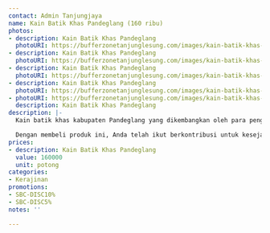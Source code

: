 ```yaml
---
contact: Admin Tanjungjaya
name: Kain Batik Khas Pandeglang (160 ribu)
photos:
- description: Kain Batik Khas Pandeglang
  photoURI: https://bufferzonetanjunglesung.com/images/kain-batik-khas-pandeglang-160-ribu-1.jpg
- description: Kain Batik Khas Pandeglang
  photoURI: https://bufferzonetanjunglesung.com/images/kain-batik-khas-pandeglang-160-ribu-2.jpg
- description: Kain Batik Khas Pandeglang
  photoURI: https://bufferzonetanjunglesung.com/images/kain-batik-khas-pandeglang-160-ribu-3.jpg
- description: Kain Batik Khas Pandeglang
  photoURI: https://bufferzonetanjunglesung.com/images/kain-batik-khas-pandeglang-160-ribu-4.jpeg
- photoURI: https://bufferzonetanjunglesung.com/images/kain-batik-khas-pandeglang-160-ribu-5.jpeg
  description: Kain Batik Khas Pandeglang
description: |-
  Kain batik khas kabupaten Pandeglang yang dikembangkan oleh para pengrajin batik asli desa Tanjungjaya. Batik ini memiliki motif khas berupa badak bercula satu dan lesung (alat penumbuk padi tradisional). Dibuat dengan bahan kain katun dan ada juga dari bahan kain sutra, kain batik ini menjadi sangat nyaman untuk digunakan. Dengan beragam motif yang unik dan menarik, keindahan batik ini sudah diakui oleh banyak orang.

  Dengan membeli produk ini, Anda telah ikut berkontribusi untuk kesejahteraan kelompok masyarakat di desa kami.
prices:
- description: Kain Batik Khas Pandeglang
  value: 160000
  unit: potong
categories:
- Kerajinan
promotions:
- SBC-DISC10%
- SBC-DISC5%
notes: ''

---
```

